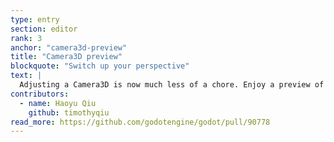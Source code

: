 ```yaml
---
type: entry
section: editor
rank: 3
anchor: "camera3d-preview"
title: "Camera3D preview"
blockquote: "Switch up your perspective"
text: |
  Adjusting a Camera3D is now much less of a chore. Enjoy a preview of its capture directly in the inspector, without having to open another viewport or switching back and forth anymore.
contributors:
  - name: Haoyu Qiu
    github: timothyqiu
read_more: https://github.com/godotengine/godot/pull/90778
---
```

